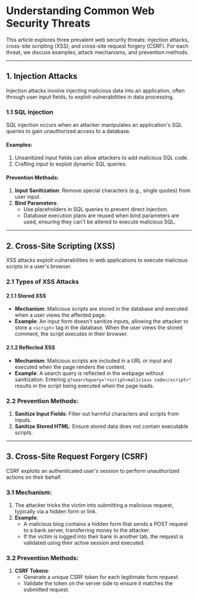 # Understanding Common Web Security Threats

This article explores three prevalent web security threats: injection attacks, cross-site scripting (XSS), and cross-site request forgery (CSRF). For each threat, we discuss examples, attack mechanisms, and prevention methods.

---

## 1. Injection Attacks

Injection attacks involve injecting malicious data into an application, often through user input fields, to exploit vulnerabilities in data processing.

### 1.1 SQL Injection
SQL injection occurs when an attacker manipulates an application's SQL queries to gain unauthorized access to a database.

#### Examples:
1. Unsanitized input fields can allow attackers to add malicious SQL code.
2. Crafting input to exploit dynamic SQL queries.

#### Prevention Methods:
1. **Input Sanitization**: Remove special characters (e.g., single quotes) from user input.
2. **Bind Parameters**:
   - Use placeholders in SQL queries to prevent direct injection.
   - Database execution plans are reused when bind parameters are used, ensuring they can't be altered to execute malicious SQL.

---

## 2. Cross-Site Scripting (XSS)

XSS attacks exploit vulnerabilities in web applications to execute malicious scripts in a user's browser.

### 2.1 Types of XSS Attacks

#### 2.1.1 Stored XSS
- **Mechanism**: Malicious scripts are stored in the database and executed when a user views the affected page.
- **Example**: An input form doesn't sanitize inputs, allowing the attacker to store a `<script>` tag in the database. When the user views the stored comment, the script executes in their browser.

#### 2.1.2 Reflected XSS
- **Mechanism**: Malicious scripts are included in a URL or input and executed when the page renders the content.
- **Example**: A search query is reflected in the webpage without sanitization. Entering `q?searchquery="<script>malicious code</script>"` results in the script being executed when the page loads.

### 2.2 Prevention Methods:
1. **Sanitize Input Fields**: Filter out harmful characters and scripts from inputs.
2. **Sanitize Stored HTML**: Ensure stored data does not contain executable scripts.

---

## 3. Cross-Site Request Forgery (CSRF)

CSRF exploits an authenticated user's session to perform unauthorized actions on their behalf.

### 3.1 Mechanism:
1. The attacker tricks the victim into submitting a malicious request, typically via a hidden form or link.
2. **Example**:
   - A malicious blog contains a hidden form that sends a POST request to a bank server, transferring money to the attacker.
   - If the victim is logged into their bank in another tab, the request is validated using their active session and executed.

### 3.2 Prevention Methods:
1. **CSRF Tokens**:
   - Generate a unique CSRF token for each legitimate form request.
   - Validate the token on the server side to ensure it matches the submitted request.